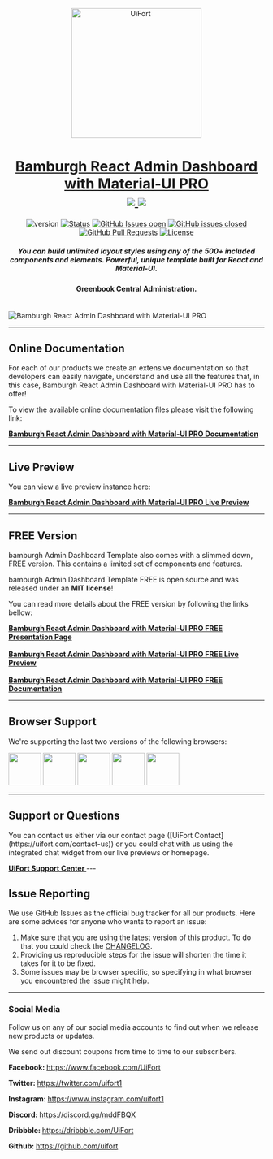 <p align="center">
    <a href="https://uifort.com" title="UiFort.com">
        <img width=256px height=256px src="https://demo.uifort.com/github-static-assets/ui-fort-logo.png" alt="UiFort">
    </a>
</p>
<h1 align="center">
    <a href="https://material-ui.com/store/items/bamburgh-react-admin-dashboard-pro">Bamburgh React Admin Dashboard with Material-UI PRO</a>
    <br>
    <a href="https://twitter.com/intent/tweet?url=https://material-ui.com/store/items/bamburgh-react-admin-dashboard-pro&text=View any of the 5+ live previews we&#39;ve set up to learn why this dashboard template is the last one you&#39;ll ever need!">
        <img src="https://img.shields.io/twitter/url/http/shields.io.svg?style=social" />
    </a>
    <a href="https://twitter.com/uifort1">
        <img src="https://img.shields.io/twitter/follow/uifort1.svg?style=social&label=Follow" />
    </a>
</h1>
<div align="center">

  ![version](https://img.shields.io/badge/version-1.0.0-blue.svg)
  [![Status](https://img.shields.io/badge/status-active-success.svg)]()
  [![GitHub Issues open](https://img.shields.io/github/issues/uifort/bamburgh-react-admin-dashboard-pro.svg)](https://github.com/uifort/bamburgh-react-admin-dashboard-pro/issues)
  [![GitHub issues closed](https://img.shields.io/github/issues-closed-raw/uifort/bamburgh-react-admin-dashboard-pro.svg?maxAge=2592000)](https://github.com/uifort/bamburgh-react-admin-dashboard-pro/issues?q=is%3Aissue+is%3Aclosed)
  [![GitHub Pull Requests](https://img.shields.io/github/issues-pr/uifort/bamburgh-react-admin-dashboard-pro.svg)](https://github.com/uifort/bamburgh-react-admin-dashboard-pro/pulls)
  [![License](https://img.shields.io/badge/license-UiFort-blue.svg)](/LICENSE)

</div>

<h5 align="center">You can build unlimited layout styles using any of the 500+ included components and elements. Powerful, unique template built for React and Material-UI.</h5>

<h4 align="center">Greenbook Central Administration.</h4>

<br />

<img src="https://demo.uifort.com/github-static-assets/bamburgh-react-admin-dashboard-pro.jpg" alt="Bamburgh React Admin Dashboard with Material-UI PRO">

---

<h2>
    Online Documentation
</h2>

<p>For each of our products we create an extensive documentation so that developers can easily navigate, understand and use all the features that, in this case, Bamburgh React Admin Dashboard with Material-UI PRO has to offer!</p>
<p>To view the available online documentation files please visit the following link:</p>
<b>
    <a href="https://docs.uifort.com/bamburgh-react-admin-dashboard-pro-docs" title="Click to view the online documentation for Bamburgh React Admin Dashboard with Material-UI PRO">
        Bamburgh React Admin Dashboard with Material-UI PRO Documentation
    </a>
</b>

---

<h2>
    Live Preview
</h2>

<p>You can view a live preview instance here:</p>
<b>
    <a href="https://demo.uifort.com/bamburgh-react-admin-dashboard-pro-demo" title="Click to view the live preview for Bamburgh React Admin Dashboard with Material-UI PRO">
        Bamburgh React Admin Dashboard with Material-UI PRO Live Preview
    </a>
</b>

---

<h2>
    FREE Version
</h2>

<p>bamburgh Admin Dashboard Template also comes with a slimmed down, FREE version. This contains a limited set of components and features.</p>
<p>bamburgh Admin Dashboard Template FREE is open source and was released under an <b>MIT license</b>!</p>
<p>
    You can read more details about the FREE version by following the links bellow:
</p>
<b>
    <a href="https://material-ui.com/store/items/bamburgh-react-admin-dashboard-pro/bamburgh-react-admin-dashboard-free" title="Click to view Bamburgh React Admin Dashboard with Material-UI PRO Admin Dashboard Template FREE presentation page">
        Bamburgh React Admin Dashboard with Material-UI PRO FREE Presentation Page
    </a>
    <br><br>
    <a href="https://demo.uifort.com/bamburgh-react-admin-dashboard-free-demo" title="Click to view Bamburgh React Admin Dashboard with Material-UI PRO Admin Dashboard Template FREE live preview">
        Bamburgh React Admin Dashboard with Material-UI PRO FREE Live Preview
    </a>
    <br><br>
    <a href="https://docs.uifort.com/bamburgh-react-admin-dashboard-free-docs" title="Click to view Bamburgh React Admin Dashboard with Material-UI PRO Admin Dashboard Template FREE documentation">
        Bamburgh React Admin Dashboard with Material-UI PRO FREE Documentation
    </a>
</b>

---

<h2>
    Browser Support
</h2>
<p>
    We're supporting the last two versions of the following browsers:
</p>
<p>
<img src="https://demo.uifort.com/github-assets/browsers/chrome.png" width="64" height="64"> <img src="https://demo.uifort.com/github-assets/browsers/firefox.png" width="64" height="64"> <img src="https://demo.uifort.com/github-assets/browsers/edge.png" width="64" height="64"> <img src="https://demo.uifort.com/github-assets/browsers/safari.png" width="64" height="64"> <img src="https://demo.uifort.com/github-assets/browsers/opera.png" width="64" height="64">
</p>

---

<h2>
    Support or Questions
</h2>
<p>
    You can contact us either via our contact page ([UiFort Contact](https://uifort.com/contact-us)) or you could chat with us using the integrated chat widget from our live previews or homepage.
</p>
<b>
    <a href="https://uifort.com/support-center" title="Click to view the UiFort Support Center">
        UiFort Support Center
    </a>
</b>
---

<h2>
    Issue Reporting
</h2>

<p>We use GitHub Issues as the official bug tracker for all our products. Here are some advices for anyone who wants to report an issue:</p>

1. Make sure that you are using the latest version of this product. To do that you could check the [CHANGELOG](./CHANGELOG.md).
2. Providing us reproducible steps for the issue will shorten the time it takes for it to be fixed.
3. Some issues may be browser specific, so specifying in what browser you encountered the issue might help.

---

### Social Media

<p>Follow us on any of our social media accounts to find out when we release new products or updates.</p>
<p>We send out discount coupons from time to time to our subscribers.</p>
<p><b>Facebook: </b><a href="https://www.facebook.com/UiFort">https:&#x2F;&#x2F;www.facebook.com&#x2F;UiFort</a></p>
<p><b>Twitter: </b><a href="https://twitter.com/uifort1">https:&#x2F;&#x2F;twitter.com&#x2F;uifort1</a></p>
<p><b>Instagram: </b><a href="https://www.instagram.com/uifort1">https:&#x2F;&#x2F;www.instagram.com&#x2F;uifort1</a></p>
<p><b>Discord: </b><a href="https://discord.gg/mddFBQX">https:&#x2F;&#x2F;discord.gg&#x2F;mddFBQX</a></p>
<p><b>Dribbble: </b><a href="https://dribbble.com/UiFort">https:&#x2F;&#x2F;dribbble.com&#x2F;UiFort</a></p>
<p><b>Github: </b><a href="https://github.com/uifort">https:&#x2F;&#x2F;github.com&#x2F;uifort</a></p>

